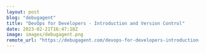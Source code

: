```yaml
---
layout: post
blog: "debugagent"
title: "DevOps for Developers - Introduction and Version Control"
date: 2023-02-21T16:47:18Z
image: images/debugagent.png
remote_url: "https://debugagent.com/devops-for-developers-introduction-and-version-control"
---
```

